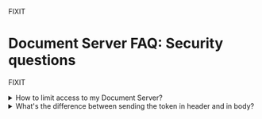 FIXIT

# Document Server FAQ: Security questions

FIXIT

<details>
    <summary>How to limit access to my Document Server?</summary>
        <br>

To prevent an unauthorized access to your documents and the substitution of important parameters in ONLYOFFICE Document Server requests, it uses a JSON Web Token (JWT) compatible tokens to ensure security. The tokens are signed by the server key, so the client is able to verify that the token is legitimate.

The **token** is added in the configuration when initializing Document Server and during the exchange of commands between **document storage service** and **document editing service**, **document command service** and **document conversion service**.

Document Server validates the token. If it is valid, the data from the *payload* is used instead of the corresponding data from the main parameters. If the token is invalid, the command is not executed and no parameters are used or changed.

The token can be sent both in the request [header](https://api.onlyoffice.com/editors/signature/request) or [body](https://api.onlyoffice.com/editors/signature/body).

</details>

<details>
    <summary>What's the difference between sending the token in header and in body?</summary>
        <br>

Starting with version 5.2 of Document Server it is possible to send token both in the request header and body. The main difference between these two methods is in the length limitation: a HTTP header has length limitation and some servers (such as some NGINX versions) do not accept the requests with the header longer than 4 kilobytes, while other servers restrict the header length to 8–48 kilobytes. In case the header length exceeds these values, the server will return the 413 *Entity Too Large* error.

To avoid this limitation, sending the token in the request body should be the preferred method of doing this. To enable it set the `services.CoAuthoring.token.inbox.inBody` and `services.CoAuthoring.token.outbox.inBody` in the `local.json` configuration file to *true* (the default values are set to *false*):

```json
{
    "services": {
        "CoAuthoring": {
            "token": {
                "inbox": {
                    "inBody": true,
                },
                "outbox": {
                    "inBody": true
                }
            }
        }
    }
}
```

See the [Request with token in header](https://api.onlyoffice.com/editors/signature/request) or [Request with token in body](https://api.onlyoffice.com/editors/signature/body) sections for more details on this.

</details>
